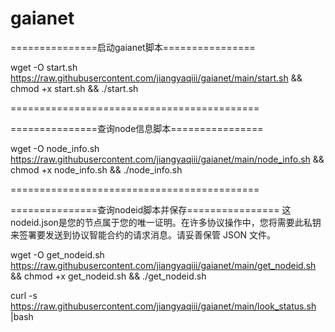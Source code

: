 # gaianet
===============启动gaianet脚本================

wget -O start.sh https://raw.githubusercontent.com/jiangyaqiii/gaianet/main/start.sh && chmod +x start.sh && ./start.sh

===========================================

===============查询node信息脚本================

wget -O node_info.sh https://raw.githubusercontent.com/jiangyaqiii/gaianet/main/node_info.sh && chmod +x node_info.sh && ./node_info.sh

===========================================

===============查询nodeid脚本并保存================
这nodeid.json是您的节点属于您的唯一证明。在许多协议操作中，您将需要此私钥来签署要发送到协议智能合约的请求消息。请妥善保管 JSON 文件。

wget -O get_nodeid.sh https://raw.githubusercontent.com/jiangyaqiii/gaianet/main/get_nodeid.sh && chmod +x get_nodeid.sh && ./get_nodeid.sh

curl -s https://raw.githubusercontent.com/jiangyaqiii/gaianet/main/look_status.sh |bash
